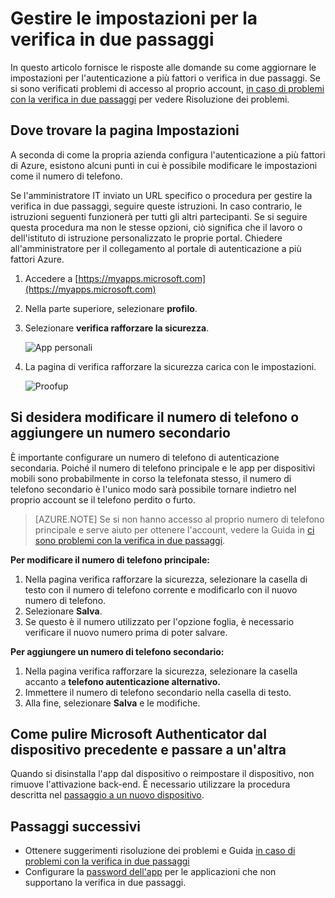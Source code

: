 <properties
    pageTitle="Gestire le impostazioni di verifica in due passaggi | Microsoft Azure"
    description="Gestire come si usa l'autenticazione a più fattori Azure ad esempio per modificare le informazioni di contatto o la configurazione di dispositivi."
    services="multi-factor-authentication"
    keywords = "client di autenticazione a più fattori, il problema di autenticazione, l'ID di correlazione"
    documentationCenter=""
    authors="kgremban"
    manager="femila"
    editor="yossib"/>

<tags
    ms.service="multi-factor-authentication"
    ms.workload="identity"
    ms.tgt_pltfrm="na"
    ms.devlang="na"
    ms.topic="article"
    ms.date="10/10/2016"
    ms.author="kgremban"/>

# <a name="manage-your-settings-for-two-step-verification"></a>Gestire le impostazioni per la verifica in due passaggi

In questo articolo fornisce le risposte alle domande su come aggiornare le impostazioni per l'autenticazione a più fattori o verifica in due passaggi. Se si sono verificati problemi di accesso al proprio account, [in caso di problemi con la verifica in due passaggi](multi-factor-authentication-end-user-troubleshoot.md) per vedere Risoluzione dei problemi.


## <a name="where-to-find-the-settings-page"></a>Dove trovare la pagina Impostazioni
A seconda di come la propria azienda configura l'autenticazione a più fattori di Azure, esistono alcuni punti in cui è possibile modificare le impostazioni come il numero di telefono.

Se l'amministratore IT inviato un URL specifico o procedura per gestire la verifica in due passaggi, seguire queste istruzioni. In caso contrario, le istruzioni seguenti funzionerà per tutti gli altri partecipanti. Se si seguire questa procedura ma non le stesse opzioni, ciò significa che il lavoro o dell'istituto di istruzione personalizzato le proprie portal. Chiedere all'amministratore per il collegamento al portale di autenticazione a più fattori Azure.


1. Accedere a [https://myapps.microsoft.com](https://myapps.microsoft.com)  
2. Nella parte superiore, selezionare **profilo**.  
3. Selezionare **verifica rafforzare la sicurezza**.  

    ![App personali](./media/multi-factor-authentication-end-user-manage/myapps1.png)

4. La pagina di verifica rafforzare la sicurezza carica con le impostazioni.

    ![Proofup](./media/multi-factor-authentication-end-user-manage-myapps/proofup.png)


## <a name="i-want-to-change-my-phone-number-or-add-a-secondary-number"></a>Si desidera modificare il numero di telefono o aggiungere un numero secondario

È importante configurare un numero di telefono di autenticazione secondaria.  Poiché il numero di telefono principale e le app per dispositivi mobili sono probabilmente in corso la telefonata stesso, il numero di telefono secondario è l'unico modo sarà possibile tornare indietro nel proprio account se il telefono perdito o furto.

> [AZURE.NOTE]
> Se si non hanno accesso al proprio numero di telefono principale e serve aiuto per ottenere l'account, vedere la Guida in [ci sono problemi con la verifica in due passaggi](multi-factor-authentication-end-user-troubleshoot.md).

**Per modificare il numero di telefono principale:**  

1. Nella pagina verifica rafforzare la sicurezza, selezionare la casella di testo con il numero di telefono corrente e modificarlo con il nuovo numero di telefono.  
2. Selezionare **Salva**.  
3. Se questo è il numero utilizzato per l'opzione foglia, è necessario verificare il nuovo numero prima di poter salvare.  


**Per aggiungere un numero di telefono secondario:**  

1. Nella pagina verifica rafforzare la sicurezza, selezionare la casella accanto a **telefono autenticazione alternativo.**  
2. Immettere il numero di telefono secondario nella casella di testo.  
3. Alla fine, selezionare **Salva** e le modifiche.  


## <a name="how-do-i-clean-up-microsoft-authenticator-from-my-old-device-and-move-to-a-new-one"></a>Come pulire Microsoft Authenticator dal dispositivo precedente e passare a un'altra
Quando si disinstalla l'app dal dispositivo o reimpostare il dispositivo, non rimuove l'attivazione back-end. È necessario utilizzare la procedura descritta nel [passaggio a un nuovo dispositivo](multi-factor-authentication-microsoft-authenticator.md#how-to-move-to-the-new-microsoft-authenticator-app).

## <a name="next-steps"></a>Passaggi successivi
- Ottenere suggerimenti risoluzione dei problemi e Guida [in caso di problemi con la verifica in due passaggi](multi-factor-authentication-end-user-troubleshoot.md)
- Configurare la [password dell'app](multi-factor-authentication-end-user-app-passwords.md) per le applicazioni che non supportano la verifica in due passaggi.
